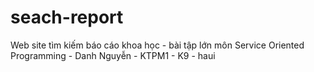 # seach-report
Web site tìm kiếm báo cáo khoa học - bài tập lớn môn Service Oriented Programming - Danh Nguyễn - KTPM1 - K9 - haui
